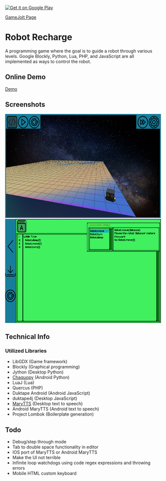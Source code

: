 [![Get it on Google Play](https://badgen.net/badge/icon/googleplay?icon=googleplay&label)](https://play.google.com/store/apps/details?id=com.thelogicmaster.robot_recharge)

[GameJolt Page](https://gamejolt.com/games/robot-recharge/570956)

# Robot Recharge
A programming game where the goal is to guide a robot through various levels.
Google Blockly, Python, Lua, PHP, and JavaScript are all implemented as ways to
control the robot.

## Online Demo
[Demo](https://thelogicmaster.github.io/robot-recharge/)

## Screenshots

<img src="media/screenshot1.png?raw=true" height="336" width="598">
<img src="media/screenshot2.png?raw=true" height="336" width="598">

## Technical Info
### Utilized Libraries
- LibGDX (Game framework)
- Blockly (Graphical programming)
- Jython (Desktop Python)
- [Chaquopy](https://chaquo.com/chaquopy) (Android Python)
- LuaJ (Lua)
- Quercus (PHP)
- Duktape Android (Android JavaScript)
- duktape4j (Desktop JavaScript)
- [MaryTTS](https://github.com/marytts/marytts) (Desktop text to speech)
- Android MaryTTS (Android text to speech)
- Project Lombok (Boilerplate generation)

## Todo
- Debug/step through mode
- Tab to double space functionality in editor
- IOS port of MaryTTS or Android MaryTTS
- Make the UI not terrible
- Infinite loop watchdogs using code regex expressions and throwing errors
- Mobile HTML custom keyboard